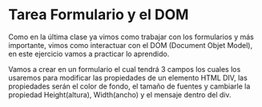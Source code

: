 # Tarea Formulario y el DOM

Como en la última clase ya vimos como trabajar con los formularios y más importante, vimos como interactuar con el DOM (Document Objet Model), en este ejercicio vamos a practicar lo aprendido.

Vamos a crear en un formulario el cual tendrá 3 campos los cuales los usaremos para modificar las propiedades de un elemento HTML DIV, las propiedades serán el color de fondo, el tamaño de fuentes y cambiarle la propiedad Height(altura), Width(ancho) y el mensaje dentro del div.
